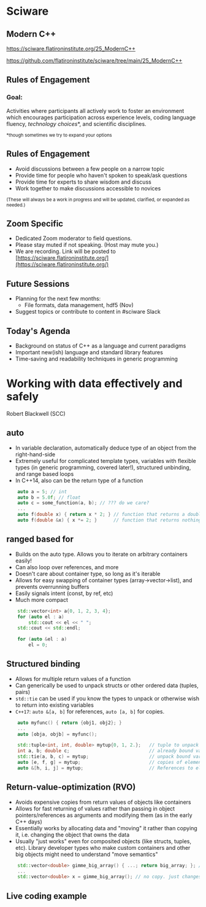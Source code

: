 # Sciware

## Modern C++

https://sciware.flatironinstitute.org/25_ModernC++

https://github.com/flatironinstitute/sciware/tree/main/25_ModernC++


## Rules of Engagement

### Goal:

Activities where participants all actively work to foster an environment which encourages participation across experience levels, coding language fluency, *technology choices*\*, and scientific disciplines.

<small>\*though sometimes we try to expand your options</small>


## Rules of Engagement

- Avoid discussions between a few people on a narrow topic
- Provide time for people who haven't spoken to speak/ask questions
- Provide time for experts to share wisdom and discuss
- Work together to make discussions accessible to novices

<small>
(These will always be a work in progress and will be updated, clarified, or expanded as needed.)
</small>


## Zoom Specific

- Dedicated Zoom moderator to field questions.
- Please stay muted if not speaking. (Host may mute you.)
- We are recording. Link will be posted to [https://sciware.flatironinstitute.org/](https://sciware.flatironinstitute.org/)


## Future Sessions

- Planning for the next few months:
   - File formats, data management, hdf5 (Nov)
- Suggest topics or contribute to content in #sciware Slack


## Today's Agenda

- Background on status of C++ as a language and current paradigms
- Important new(ish) language and standard library features
- Time-saving and readability techniques in generic programming



# Working with data effectively and safely

Robert Blackwell (SCC)


## auto

* In variable declaration, automatically deduce type of an object from the right-hand-side
* Extremely useful for complicated template types, variables with flexible types (in generic
  programming, covered later!), structured unbinding, and range based loops
* In C++14, also can be the return type of a function

```c++
    auto a = 5; // int
    auto b = 5.0f; // float
    auto c = some_function(a, b); // ??? do we care?
    ...
    auto f(double x) { return x * 2; } // function that returns a double in c++14 and later
    auto f(double &x) { x *= 2; }      // function that returns nothing in c++14, but modifies x
```


## ranged based for

* Builds on the auto type. Allows you to iterate on arbitrary containers easily!
* Can also loop over references, and more
* Doesn't care about container type, so long as it's iterable
* Allows for easy swapping of container types (array->vector->list), and prevents overrunning buffers
* Easily signals intent (const, by ref, etc)
* Much more compact

```c++
    std::vector<int> a{0, 1, 2, 3, 4};
    for (auto el : a)
        std::cout << el << " ";
    std::cout << std::endl;

    for (auto &el : a)
        el = 0;
```


## Structured binding

* Allows for multiple return values of a function
* Can generically be used to unpack structs or other ordered data (tuples, pairs)
* `std::tie` can be used if you know the types to unpack or otherwise wish to return into
  existing variables
* `C++17`: `auto &[a, b]` for references, `auto [a, b]` for copies.

```c++
    auto myfunc() { return {obj1, obj2}; }
    ...
    auto [obja, objb] = myfunc();

    std::tuple<int, int, double> mytup{0, 1, 2.};   // tuple to unpack
    int a, b; double c;                             // already bound variables
    std::tie(a, b, c) = mytup;                      // unpack bound variables into copies
    auto [e, f, g] = mytup;                         // copies of elements
    auto &[h, i, j] = mytup;                        // References to elements in mytup
```


## Return-value-optimization (RVO)

* Avoids expensive copies from return values of objects like containers
* Allows for fast returning of values rather than passing in object pointers/references as
  arguments and modifying them (as in the early C++ days)
* Essentially works by allocating data and "moving" it rather than copying it, i.e. changing
  the object that owns the data
* Usually "just works" even for composited objects (like structs, tuples, etc). Library
  developer types who make custom containers and other big objects might need to understand
  "move semantics"

```c++
    std::vector<double> gimme_big_array() { ...; return big_array; }; // no-no in the olden days
    ...
    std::vector<double> x = gimme_big_array(); // no copy. just changes the data that x points to.
```


## Live coding example
